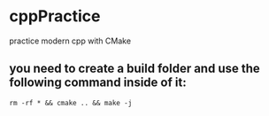 # cppPractice
practice modern cpp with CMake

## you need to create a build folder and use the following command inside of it:

```
rm -rf * && cmake .. && make -j
```
